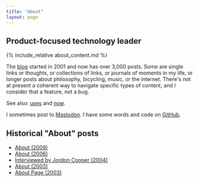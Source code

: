 ```yaml
---
title: "About"
layout: page
---
```


<style>
  img {
    max-width: 150px;
    float: right;
    border-radius: 75px;
    border: 2px solid #eee;
  }
</style>

## Product-focused technology leader

{% include_relative about_content.md %}

The [blog](/blog) started in 2001 and now has over 3,000 posts. Some are single links or thoughts, or collections of links, or journals of moments in my life, or longer posts about philosophy, bicycling, music, or the internet. There's not at present a coherent way to navigate specific types of content, and I consider that a feature, not a bug.

See also: [uses](/uses) and [now](/now).

I sometimes post to [Mastodon](https://indieweb.social/@dealingwith). I have some words and code on [GitHub](https://github.com/dealingwith).

## Historical "About" posts

- [About (2009)](/2009/10/26/about/)
- [About (2006)](/2006/12/08/1868/)
- [Interviewed by Jordon Cooper (2004)](/2004/04/06/interviewed-by-jordon-cooper/)
- [About (2003)](/2003/07/28/about/)
- [About Page (2003)](/2003/01/16/about-page/)
